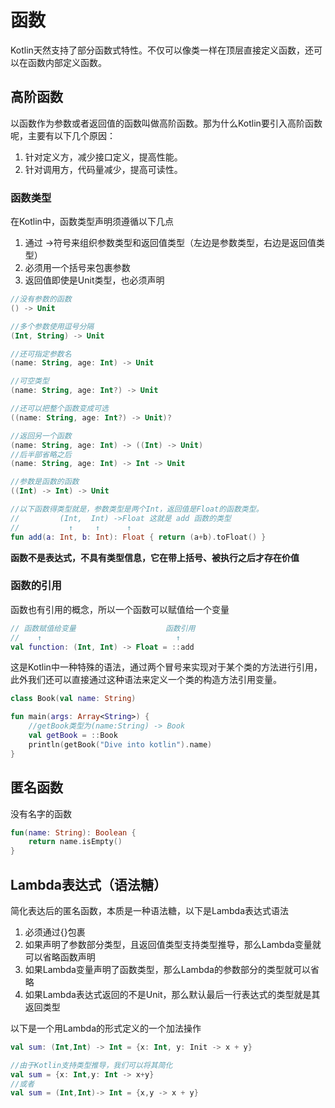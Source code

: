 # 函数
Kotlin天然支持了部分函数式特性。不仅可以像类一样在顶层直接定义函数，还可以在函数内部定义函数。  

## 高阶函数
以函数作为参数或者返回值的函数叫做高阶函数。那为什么Kotlin要引入高阶函数呢，主要有以下几个原因：  
1. 针对定义方，减少接口定义，提高性能。
2. 针对调用方，代码量减少，提高可读性。
### 函数类型
在Kotlin中，函数类型声明须遵循以下几点
1. 通过 ->符号来组织参数类型和返回值类型（左边是参数类型，右边是返回值类型）
2. 必须用一个括号来包裹参数
3. 返回值即使是Unit类型，也必须声明
```kotlin
//没有参数的函数
() -> Unit

//多个参数使用逗号分隔
(Int, String) -> Unit

//还可指定参数名
(name: String, age: Int) -> Unit

//可空类型
(name: String, age: Int?) -> Unit

//还可以把整个函数变成可选
((name: String, age: Int?) -> Unit)?

//返回另一个函数
(name: String, age: Int) -> ((Int) -> Unit)
//后半部省略之后
(name: String, age: Int) -> Int -> Unit

//参数是函数的函数
((Int) -> Int) -> Unit

//以下函数得类型就是，参数类型是两个Int，返回值是Float的函数类型。
//         (Int,  Int) ->Float 这就是 add 函数的类型
//           ↑     ↑      ↑
fun add(a: Int, b: Int): Float { return (a+b).toFloat() }
```
**函数不是表达式，不具有类型信息，它在带上括号、被执行之后才存在价值**
### 函数的引用
函数也有引用的概念，所以一个函数可以赋值给一个变量
```kotlin
// 函数赋值给变量                    函数引用
//    ↑                              ↑
val function: (Int, Int) -> Float = ::add
```
这是Kotlin中一种特殊的语法，通过两个冒号来实现对于某个类的方法进行引用，此外我们还可以直接通过这种语法来定义一个类的构造方法引用变量。
```kotlin
class Book(val name: String)

fun main(args: Array<String>) {
    //getBook类型为(name:String) -> Book
    val getBook = ::Book
    println(getBook("Dive into kotlin").name)
}
```

## 匿名函数
没有名字的函数
```kotlin
fun(name: String): Boolean {
    return name.isEmpty()
}
```

## Lambda表达式（语法糖）
简化表达后的匿名函数，本质是一种语法糖，以下是Lambda表达式语法
1. 必须通过{}包裹
2. 如果声明了参数部分类型，且返回值类型支持类型推导，那么Lambda变量就可以省略函数声明
3. 如果Lambda变量声明了函数类型，那么Lambda的参数部分的类型就可以省略
4. 如果Lambda表达式返回的不是Unit，那么默认最后一行表达式的类型就是其返回类型

以下是一个用Lambda的形式定义的一个加法操作
```kotlin
val sum: (Int,Int) -> Int = {x: Int, y: Init -> x + y}

//由于Kotlin支持类型推导，我们可以将其简化
val sum = {x: Int,y: Int -> x+y}
//或者
val sum = (Int,Int)-> Int = {x,y -> x + y}

```